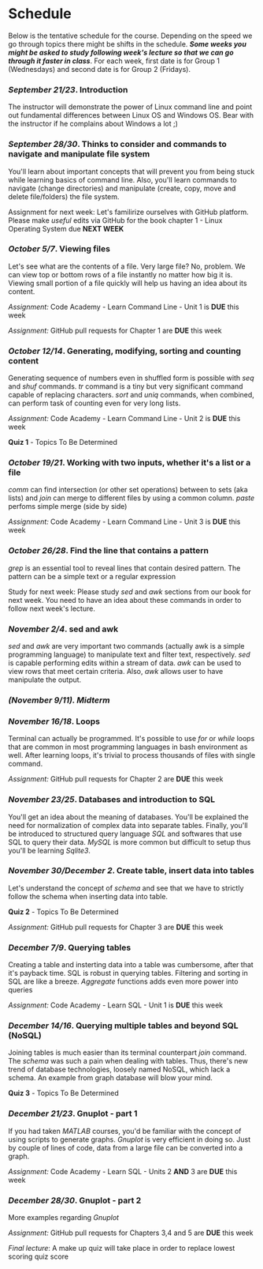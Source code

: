 # Schedule

Below is the tentative schedule for the course. Depending on the speed we go through topics there might be shifts in the schedule. ***Some weeks you might be asked to study following week's lecture so that we can go through it faster in class***. For each week, first date is for Group 1 (Wednesdays) and second date is for Group 2 (Fridays).

### *September 21/23*. Introduction

The instructor will demonstrate the power of Linux command line and point out fundamental differences between Linux OS and Windows OS. Bear with the instructor if he complains about Windows a lot ;)

### *September 28/30*. Thinks to consider and commands to navigate and manipulate file system

You'll learn about important concepts that will prevent you from being stuck while learning basics of command line. Also, you'll learn commands to navigate (change directories) and manipulate (create, copy, move and delete file/folders) the file system.

Assignment for next week: Let's familirize ourselves with GitHub platform. Please make *useful* edits via GitHub for the book chapter 1 - Linux Operating System due **NEXT WEEK**

### *October 5/7*. Viewing files

Let's see what are the contents of a file. Very large file? No, problem. We can view top or bottom rows of a file instantly no matter how big it is. Viewing small portion of a file quickly will help us having an idea about its content.

*Assignment:* Code Academy - Learn Command Line - Unit 1 is **DUE** this week

*Assignment:* GitHub pull requests for Chapter 1 are **DUE** this week

### *October 12/14*. Generating, modifying, sorting and counting content

Generating sequence of numbers even in shuffled form is possible with *seq* and *shuf* commands. *tr* command is a tiny but very significant command capable of replacing characters. *sort* and *uniq* commands, when combined, can perform task of counting even for very long lists.

*Assignment:* Code Academy - Learn Command Line - Unit 2 is **DUE** this week

**Quiz 1** - Topics To Be Determined

### *October 19/21*. Working with two inputs, whether it's a list or a file

*comm* can find intersection (or other set operations) between to sets (aka lists) and *join* can merge to different files by using a common column. *paste* perfoms simple merge (side by side)

*Assignment:* Code Academy - Learn Command Line - Unit 3 is **DUE** this week

### *October 26/28*. Find the line that contains a pattern

*grep* is an essential tool to reveal lines that contain desired pattern. The pattern can be a simple text or a regular expression

Study for next week: Please study *sed* and *awk* sections from our book for next week. You need to have an idea about these commands in order to follow next week's lecture.

### *November 2/4*. sed and awk

*sed* and *awk* are very important two commands (actually awk is a simple programming language) to manipulate text and filter text, respectively. *sed* is capable performing edits within a stream of data. *awk* can be used to view rows that meet certain criteria. Also, *awk* allows user to have manipulate the output.

### *(November 9/11). Midterm*

### *November 16/18*. Loops

Terminal can actually be programmed. It's possible to use *for* or *while* loops that are common in most programming languages in bash environment as well. After learning loops, it's trivial to process thousands of files with single command.

*Assignment:* GitHub pull requests for Chapter 2 are **DUE** this week

### *November 23/25*. Databases and introduction to SQL

You'll get an idea about the meaning of databases. You'll be explained the need for normalization of complex data into separate tables. Finally, you'll be introduced to structured query language *SQL* and softwares that use SQL to query their data. *MySQL* is more common but difficult to setup thus you'll be learning *Sqlite3*.

### *November 30/December 2*. Create table, insert data into tables

Let's understand the concept of *schema* and see that we have to strictly follow the schema when inserting data into table.

**Quiz 2** - Topics To Be Determined

*Assignment:* GitHub pull requests for Chapter 3 are **DUE** this week

### *December 7/9*. Querying tables

Creating a table and insterting data into a table was cumbersome, after that it's payback time. SQL is robust in querying tables. Filtering and sorting in SQL are like a breeze. *Aggregate* functions adds even more power into queries
 
*Assignment:* Code Academy - Learn SQL - Unit 1 is **DUE** this week

### *December 14/16*. Querying multiple tables and beyond SQL (NoSQL)

Joining tables is much easier than its terminal counterpart *join* command. The *schema* was such a pain when dealing with tables. Thus, there's new trend of database technologies, loosely named NoSQL, which lack a schema. An example from graph database will blow your mind.

**Quiz 3** - Topics To Be Determined

### *December 21/23*. Gnuplot - part 1

If you had taken *MATLAB* courses, you'd be familiar with the concept of using scripts to generate graphs. *Gnuplot* is very efficient in doing so. Just by couple of lines of code, data from a large file can be converted into a graph.

*Assignment:* Code Academy - Learn SQL - Units 2 **AND** 3 are **DUE** this week

### *December 28/30*. Gnuplot - part 2

More examples regarding *Gnuplot*

*Assignment:* GitHub pull requests for Chapters 3,4 and 5 are **DUE** this week

*Final lecture*: A make up quiz will take place in order to replace lowest scoring quiz score

